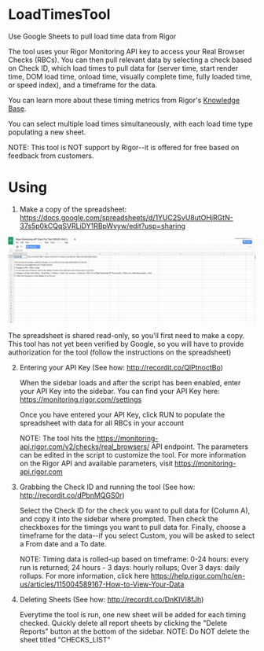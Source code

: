 # LoadTimesTool

Use Google Sheets to pull load time data from Rigor

The tool uses your Rigor Monitoring API key to access your Real Browser Checks (RBCs). You can then pull relevant data by selecting a check based on Check ID, which load times to pull data for (server time, start render time, DOM load time, onload time, visually complete time, fully loaded time, or speed index), and a timeframe for the data.

You can learn more about these timing metrics from Rigor's [Knowledge Base](https://help.rigor.com/hc/en-us/articles/115006741308-Performance-Metrics-Glossary).

You can select multiple load times simultaneously, with each load time type populating a new sheet.

NOTE: This tool is NOT support by Rigor--it is offered for free based on feedback from customers.

# Using

1. Make a copy of the spreadsheet:  
https://docs.google.com/spreadsheets/d/1YUC2SvU8utOHjRGtN-37s5p0kCQqSVRLiDY1RBpWvyw/edit?usp=sharing  

![Rigor Data Pull - Copy Spreadsheet](https://github.com/Rigor/LoadTimesTool/blob/master/images/data_pull_copy.gif?raw=true)  

   The spreadsheet is shared read-only, so you'll first need to make a copy. This tool has not yet been verified by Google, so you will have to provide authorization for the tool (follow the instructions on the spreadsheet)

2. Entering your API Key (See how: http://recordit.co/QlPtnoctBo)

   When the sidebar loads and after the script has been enabled, enter your API Key into the sidebar. You can find your API Key here:      https://monitoring.rigor.com//settings
   
   Once you have entered your API Key, click RUN to populate the spreadsheet with data for all RBCs in your account
   
   NOTE: The tool hits the https://monitoring-api.rigor.com/v2/checks/real_browsers/ API endpoint. The parameters can be edited in the      script to customize the tool. For more information on the Rigor API and available parameters, visit https://monitoring-api.rigor.com

3. Grabbing the Check ID and running the tool (See how: http://recordit.co/dPbnMQGS0r)

   Select the Check ID for the check you want to pull data for (Column A), and copy it into the sidebar where prompted. Then check the      checkboxes for the timings you want to pull data for. Finally, choose a timeframe for the data--if you select Custom, you will be        asked to select a From date and a To date. 
   
   NOTE: Timing data is rolled-up based on timeframe:
     0-24 hours: every run is returned;
     24 hours - 3 days: hourly rollups;
     Over 3 days: daily rollups.
     For more information, click here https://help.rigor.com/hc/en-us/articles/115004589167-How-to-View-Your-Data

4. Deleting Sheets (See how: http://recordit.co/DnKIVI8fJh)

   Everytime the tool is run, one new sheet will be added for each timing checked. Quickly delete all report sheets by clicking the        "Delete Reports" button at the bottom of the sidebar. NOTE: Do NOT delete the sheet titled "CHECKS_LIST"

